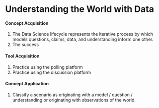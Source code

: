 # Understanding the World with Data

#### Concept Acquisition

1. The Data Science lifecycle represents the iterative process by which models questions, claims, data, and understanding inform one other.
1. The success

#### Tool Acquisition

1. Practice using the polling platform
1. Practice using the discussion platform

#### Concept Application
1. Classify a scenario as originating with a model / question / understanding or originating with observations of the world.
